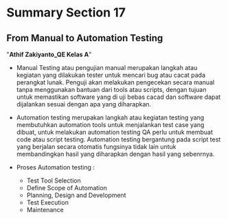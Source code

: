 # Summary Section 17
## From Manual to Automation Testing
"**Athif Zakiyanto_QE Kelas A**"

-  Manual Testing atau pengujian manual merupakan langkah atau kegiatan yang dilakukan tester untuk mencari bug atau cacat pada perangkat lunak. Penguji akan melakukan pengecekan secara manual tanpa menggunakan bantuan dari tools atau scripts, dengan tujuan untuk memastikan software yang di uji bebas cacad dan software dapat dijalankan sesuai dengan apa yang diharapkan.

- Automation testing merupakan langkah atau kegiatan testing yang membutuhkan automation tools untuk menjalankan test case yang dibuat, untuk melakukan automation testing QA perlu untuk membuat code atau script testing. Automation testing bergantung pada script test yang berjalan secara otomatis fungsinya tidak lain untuk membandingkan hasil yang diharapkan dengan hasil yang sebenrnya.

- Proses Automation testing :
  * Test Tool Selection
  * Define Scope of Automation
  * Planning, Design and Development
  * Test Execution
  * Maintenance


